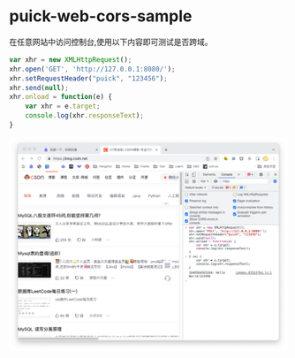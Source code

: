 # puick-web-cors-sample

在任意网站中访问控制台,使用以下内容即可测试是否跨域。

```javascript
var xhr = new XMLHttpRequest();
xhr.open('GET', 'http://127.0.0.1:8080/');
xhr.setRequestHeader("puick", "123456");
xhr.send(null);
xhr.onload = function(e) {
    var xhr = e.target;
    console.log(xhr.responseText);
}
```
![img_1.png](img_1.png)

